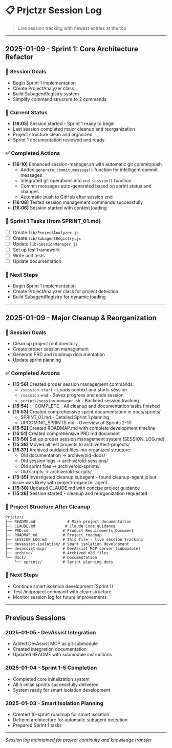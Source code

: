 # 📋 Prjctzr Session Log

> Live session tracking with newest entries at the top

---

## 2025-01-09 - Sprint 1: Core Architecture Refactor

### 🎯 Session Goals
- Begin Sprint 1 implementation
- Create ProjectAnalyzer class
- Build SubagentRegistry system
- Simplify command structure to 2 commands

### 🔄 Current Status
- **[16:05]** Session started - Sprint 1 ready to begin
- Last session completed major cleanup and reorganization
- Project structure clean and organized
- Sprint 1 documentation reviewed and ready

### ✅ Completed Actions
- **[16:10]** Enhanced session-manager.sh with automatic git commit/push
  - Added `generate_commit_message()` function for intelligent commit messages
  - Integrated git operations into `end_session()` function
  - Commit messages auto-generated based on sprint status and changes
  - Automatic push to GitHub after session end
- **[16:08]** Tested session management commands successfully
- **[16:06]** Session started with context loading

### 📌 Sprint 1 Tasks (from SPRINT_01.md)
- [ ] Create `lib/ProjectAnalyzer.js`
- [ ] Create `lib/SubagentRegistry.js` 
- [ ] Update `lib/SessionManager.js`
- [ ] Set up test framework
- [ ] Write unit tests
- [ ] Update documentation

### 🔄 Next Steps
- Begin Sprint 1 implementation
- Create ProjectAnalyzer class for project detection
- Build SubagentRegistry for dynamic loading

---

## 2025-01-09 - Major Cleanup & Reorganization

### 🎯 Session Goals
- Clean up project root directory
- Create proper session management
- Generate PRD and roadmap documentation
- Update sprint planning

### ✅ Completed Actions
- **[15:56]** Created proper session management commands:
  - `/session-start` - Loads context and starts session
  - `/session-end` - Saves progress and ends session
  - `scripts/session-manager.sh` - Backend session tracking
- **[15:54]** ✅ COMPLETE - All cleanup and documentation tasks finished
- **[15:53]** Created comprehensive sprint documentation in docs/sprints/
  - SPRINT_01.md - Detailed Sprint 1 planning
  - UPCOMING_SPRINTS.md - Overview of Sprints 2-10
- **[15:52]** Created ROADMAP.md with complete development timeline
- **[15:51]** Created comprehensive PRD.md document
- **[15:50]** Set up proper session management system (SESSION_LOG.md)
- **[15:38]** Moved all test projects to archive/test-projects/
- **[15:37]** Archived outdated files into organized structure:
  - Old documentation → archive/old-docs/
  - Old session logs → archive/old-sessions/
  - Old sprint files → archive/old-sprints/
  - Old scripts → archive/old-scripts/
- **[15:35]** Investigated cleanup subagent - found cleanup-agent.js but issue was likely with project-organizer agent
- **[15:30]** Updated CLAUDE.md with concise project guidance
- **[15:28]** Session started - cleanup and reorganization requested

### 📁 Project Structure After Cleanup
```
Prjctzr/
├── README.md              # Main project documentation
├── CLAUDE.md             # Claude Code guidance
├── PRD.md               # Product Requirements Document
├── ROADMAP.md           # Project roadmap
├── SESSION_LOG.md       # This file - live session tracking
├── devassist-isolation/ # Smart isolation development
├── devassist-mcp/       # DevAssist MCP server (submodule)
├── archive/             # Archived old files
└── docs/                # Documentation
    └── sprints/         # Sprint planning docs
```

### 🔄 Next Steps
- Continue smart isolation development (Sprint 1)
- Test /initproject command with clean structure
- Monitor session log for future improvements

---

## Previous Sessions

### 2025-01-05 - DevAssist Integration
- Added DevAssist MCP as git submodule
- Created integration documentation
- Updated README with submodule instructions

### 2025-01-04 - Sprint 1-5 Completion
- Completed core initialization system
- All 5 initial sprints successfully delivered
- System ready for smart isolation development

### 2025-01-03 - Smart Isolation Planning
- Created 10-sprint roadmap for smart isolation
- Defined architecture for automatic subagent detection
- Prepared Sprint 1 tasks

---

*Session log maintained for project continuity and knowledge transfer*